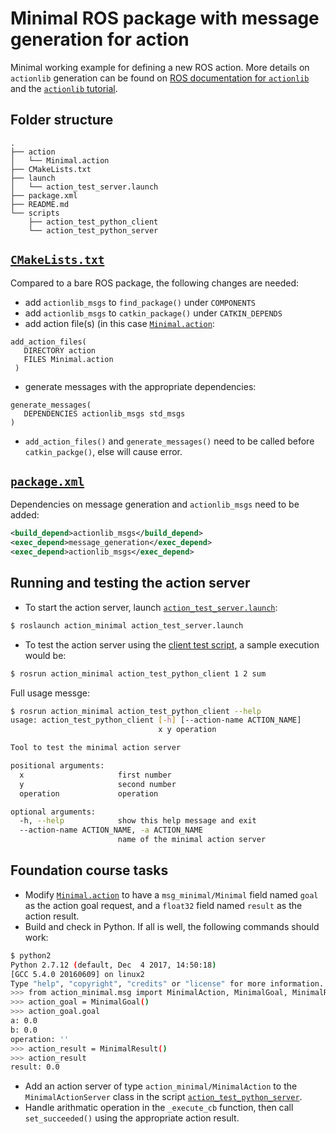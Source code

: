 # Minimal ROS package with message generation for action
Minimal working example for defining a new ROS action. More details on `actionlib` generation can be found on
[ROS documentation for `actionlib`](https://wiki.ros.org/actionlib) and the
[`actionlib` tutorial](http://wiki.ros.org/actionlib_tutorials/Tutorials).

## Folder structure
```
.
├── action
│   └── Minimal.action
├── CMakeLists.txt
├── launch
│   └── action_test_server.launch
├── package.xml
├── README.md
└── scripts
    ├── action_test_python_client
    └── action_test_python_server
```

## [`CMakeLists.txt`](CMakeLists.txt)
Compared to a bare ROS package, the following changes are needed:

* add `actionlib_msgs` to `find_package()` under `COMPONENTS`
* add `actionlib_msgs` to `catkin_package()` under `CATKIN_DEPENDS`
* add action file(s) (in this case [`Minimal.action`](action/Minimal.action):
```
add_action_files(
   DIRECTORY action
   FILES Minimal.action
 )
```
* generate messages with the appropriate dependencies:
```
generate_messages(
   DEPENDENCIES actionlib_msgs std_msgs
)
```
* `add_action_files()` and `generate_messages()` need to be called before `catkin_packge()`, else will cause error.

## [`package.xml`](package.xml)
Dependencies on message generation and `actionlib_msgs` need to be added:
```XML
<build_depend>actionlib_msgs</build_depend>
<exec_depend>message_generation</exec_depend>
<exec_depend>actionlib_msgs</exec_depend>
```
## Running and testing the action server

* To start the action server, launch [`action_test_server.launch`](launch/action_test_server.launch):
```sh
$ roslaunch action_minimal action_test_server.launch
```
* To test the action server using the [client test script](scripts/action_test_python_client), a sample execution
would be:
```sh
$ rosrun action_minimal action_test_python_client 1 2 sum
```
Full usage messge:
```sh
$ rosrun action_minimal action_test_python_client --help
usage: action_test_python_client [-h] [--action-name ACTION_NAME]
                                 x y operation

Tool to test the minimal action server

positional arguments:
  x                     first number
  y                     second number
  operation             operation

optional arguments:
  -h, --help            show this help message and exit
  --action-name ACTION_NAME, -a ACTION_NAME
                        name of the minimal action server
```

## Foundation course tasks

* Modify [`Minimal.action`](action/Minimal.action) to have a `msg_minimal/Minimal` field named `goal` as the action goal
request, and a `float32` field named `result` as the action result.
* Build and check in Python. If all is well, the following commands should work:
```sh
$ python2
Python 2.7.12 (default, Dec  4 2017, 14:50:18)
[GCC 5.4.0 20160609] on linux2
Type "help", "copyright", "credits" or "license" for more information.
>>> from action_minimal.msg import MinimalAction, MinimalGoal, MinimalResult
>>> action_goal = MinimalGoal()
>>> action_goal.goal
a: 0.0
b: 0.0
operation: ''
>>> action_result = MinimalResult()
>>> action_result
result: 0.0
```
* Add an action server of type `action_minimal/MinimalAction` to the `MinimalActionServer` class in the script
[`action_test_python_server`](scripts/action_test_python_server).
* Handle arithmatic operation in the `_execute_cb` function, then call `set_succeeded()` using the appropriate
action result.
